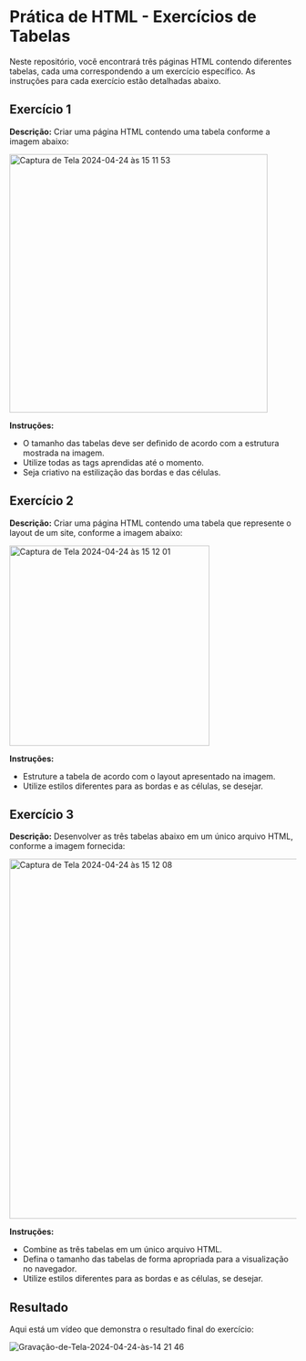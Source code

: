 # Prática de HTML - Exercícios de Tabelas

Neste repositório, você encontrará três páginas HTML contendo diferentes tabelas, cada uma correspondendo a um exercício específico. As instruções para cada exercício estão detalhadas abaixo.

## Exercício 1

**Descrição:**
Criar uma página HTML contendo uma tabela conforme a imagem abaixo:

<img width="453" alt="Captura de Tela 2024-04-24 às 15 11 53" src="https://github.com/LucaasOliveira/growdev_turma20/assets/110198679/5ad436f2-487e-40ce-9c24-a90186c12ebb">

**Instruções:**
- O tamanho das tabelas deve ser definido de acordo com a estrutura mostrada na imagem.
- Utilize todas as tags aprendidas até o momento.
- Seja criativo na estilização das bordas e das células.

## Exercício 2

**Descrição:**
Criar uma página HTML contendo uma tabela que represente o layout de um site, conforme a imagem abaixo:

<img width="351" alt="Captura de Tela 2024-04-24 às 15 12 01" src="https://github.com/LucaasOliveira/growdev_turma20/assets/110198679/9184bc67-e97a-447d-8a2d-10a1cd736f79">

**Instruções:**
- Estruture a tabela de acordo com o layout apresentado na imagem.
- Utilize estilos diferentes para as bordas e as células, se desejar.

## Exercício 3

**Descrição:**
Desenvolver as três tabelas abaixo em um único arquivo HTML, conforme a imagem fornecida:

<img width="631" alt="Captura de Tela 2024-04-24 às 15 12 08" src="https://github.com/LucaasOliveira/growdev_turma20/assets/110198679/c781137e-6dbc-418e-a2dc-b431cca8e438">

**Instruções:**
- Combine as três tabelas em um único arquivo HTML.
- Defina o tamanho das tabelas de forma apropriada para a visualização no navegador.
- Utilize estilos diferentes para as bordas e as células, se desejar.

## Resultado
Aqui está um vídeo que demonstra o resultado final do exercício:

![Gravação-de-Tela-2024-04-24-às-14 21 46](https://github.com/LucaasOliveira/growdev_turma20/assets/110198679/c37cb298-b973-440c-96a8-b57cf6cd9351)
